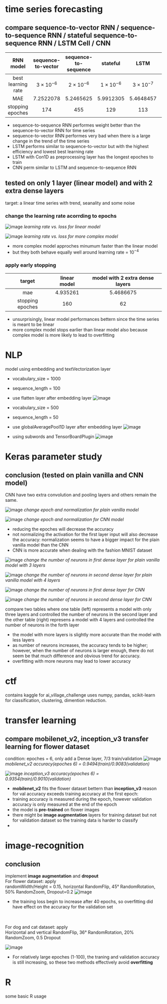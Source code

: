 # time series forecasting
## compare sequence-to-vector RNN / sequence-to-sequence RNN / stateful sequence-to-sequence RNN / LSTM Cell / CNN
|  RNN model          |   sequence-to-vector   |   sequence-to-sequence | stateful | LSTM | LSTM with Conv1D as Preprocessing | WaveNet
| :-----:          | :---:            | :---:                             | :---: | :---:|  :---:|  :---:|
| best learning rate |  $3 \times 10^{-6}$ | $2 \times 10^{-6}$ | $1 \times 10^{-6}$ | $3 \times 10^{-7}$ | $6 \times 10^{-6}$ |$3 \times 10^{-3}$ |
|   MAE            |   7.2522078       |   5.2465625    | 5.9912305                        | 5.4648457 | 6.797924 |  5.760452|
|stopping epoches  |   174      |   455                              |  129 | 113| over 1000 | 169 |
- sequence-to-sequence RNN performes weight better than  the sequence-to-vector RNN for time series
- sequence-to-vector RNN performes very bad when there is a large change in the trend of the time series  
- LSTM performs similar to sequence-to-vector but with the highest efficiency and lowest best learning rate
- LSTM with Con1D as preprocessing layer has the longest epoches to train
- CNN perm similar to LSTM and sequence-to-sequence RNN
   
  

## tested on only 1 layer (linear model) and with 2 extra dense layers
target: a linear time series with trend, seanality and some noise
### change the learning rate acorrding to epochs

![image](https://user-images.githubusercontent.com/77596290/210108084-b23a3eb0-97ff-4bbc-a4cc-c03f307a372c.png)
*learning rate vs. loss for linear model*

![image](https://user-images.githubusercontent.com/77596290/210108104-4faebdd9-0b9d-40a5-85dc-51b085de28b0.png)
*learning rate vs. loss for more complex model*

- more complex model approches minumum faster than the linear model
- but they both behave equally well around learning rate = $10^{-4}$

### apply early stopping
|  target          |   linear model   |   model with 2 extra dense layers |
| :-----:          | :---:            | :---:                             |
|   mae            |   4.935261       |   5.4686675                           |
|stopping epoches  |   160   |   62                             |
- unsurprisingly, linear model performances bettern since the time series is meant to be linear
- more complex model stops earlier than linear model also because complex model is more likely to lead to overfitting

# NLP
model using embedding and textVectorization layer  
- vocabulary_size = 1000
- sequence_length = 100
- use flatten layer after embedding layer
![image](https://user-images.githubusercontent.com/77596290/217428943-7c110b06-b6ef-41ee-9f5a-e579a423de10.png)

- vocabulary_size = 500
- sequence_length = 50
- use globalAveragePool1D layer after embedding layer
![image](https://user-images.githubusercontent.com/77596290/217437590-7c9854ff-7480-4205-8bdb-9154e7c33c21.png)

- using subwords and TensorBoardPlugin
![image](https://user-images.githubusercontent.com/77596290/217669877-45707be3-2c7f-4916-b4b4-81a1efd87105.png)

# Keras parameter study
## conclusion (tested on **plain vanilla** and **CNN** model)
CNN have two extra convolution and pooling layers and others remain the same.

![image](https://user-images.githubusercontent.com/77596290/202949015-05f37562-48f4-467d-bbdc-5fca0fd1fab6.png)
*change epoch and normalization for plain vanilla model*

![image](https://user-images.githubusercontent.com/77596290/202955224-38fbf2a6-4f02-4012-b9af-6c0cbd5a1cba.png)
*change epoch and normalization for CNN model*

- reducing the epoches will decrease the accuracy
- not normalizing the activation for the first layer input will also decrease the accuracy: normalization seems to have a bigger impact for the plain vanilla model than the CNN
- CNN is more accurate when dealing with the fashion MNIST dataset

![image](https://user-images.githubusercontent.com/77596290/202863296-31bb1a40-268f-409e-ab98-ffad224c5299.png)
*change the number of neurons in first dense layer for plain vanilla model with 3 layers*

![image](https://user-images.githubusercontent.com/77596290/202863307-4a4567ec-adf4-4e82-887f-0c9b9a46bd0f.png)
*change the number of neurons in second dense layer for plain vanilla model with 4 layers*


![image](https://user-images.githubusercontent.com/77596290/202951821-9c2facab-bd79-4e2b-9212-4341cd01bb38.png)
*change the number of neurons in first dense layer for CNN*

![image](https://user-images.githubusercontent.com/77596290/202953633-18fae1dd-a351-4ce6-bd52-3791c264d1a8.png)
*change the number of neurons in second dense layer for CNN*


compare two tables where one table (left) represents a model with only three layers and controlled the number of neurons in the second layer and the other table (right) represens a model with 4 layers and controlled the number of neurons in the forth layer
- the model with more layers is slightly more accurate than the model with less layers
- as number of neurons increases, the accuracy tends to be higher; however, when the number of neurons is larger enough, there do not seem be that much difference and obvious trend for accuracy.
- overfitting with more neurons may lead to lower accuracy

# ctf
contains kaggle for ai_village_challenge uses numpy, pandas, scikit-learn for classification, clustering, dimention reduction.  

# transfer learning
## compare mobilenet_v2, inception_v3 transfer learning for flower dataset
condition: epoches = 6, only add a Dense layer, 7/3 train/validation
![image](https://user-images.githubusercontent.com/77596290/204699775-b58f1d9d-00d2-4d9c-8852-2f5264b8fe07.png)
*mobilenet_v2 accuracy(epoches 6) = 0.9494(train)/0.9083(validation)*

![image](https://user-images.githubusercontent.com/77596290/204699889-01de2099-e617-4297-9cdf-24fe20f98cec.png)
*inception_v3 accuracy(epoches 6) = 0.9354(train)/0.9010(validation)*

- **mobilenet_v2** fits the flower dataset bettern than **inception_v3**
reason for val accuracy exceeds training accuracy at the first epoch:
- training accuracy is measured during the epoch, however validation accuracy is only measured at the end of the epoch
- the model is **pre-trained** on flower images 
- there might be **image augmentation** layers for training dataset but not for validation dataset so the training data is harder to classify
- 
# image-recognition
## conclusion
implement **image augmentation** and **dropout** <br />
For flower dataset: apply <br />
randomWidth/Height = 0.15, horizontal RandomFlip, 45&deg; RandomRotation, 50% RandomZoom, Dropout=0.2 
![image](https://user-images.githubusercontent.com/77596290/204006200-1a292407-a8c4-456f-81a8-cb3b36293f77.png)
- the training loss begin to increase after 40 epochs, so overfitting did have effect on the accuracy for the validation set <br />
<br />
<br />
For dog and cat dataset: apply <br />
Horizontal and vertical RandomFlip, 36&deg; RandomRotation, 20% RandomZoom, 0.5 Dropout

![image](https://user-images.githubusercontent.com/77596290/203888888-f261bdd2-d2b9-4f95-a142-505a113ee918.png)
- For relatively large epoches (1-100), the traning and validation accuracy is still increasing, so these two methods effectively avoid **overfitting**

# R
some basic R usage
